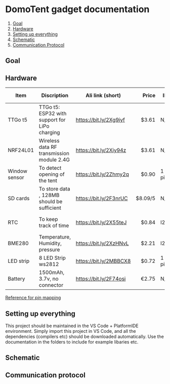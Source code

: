 # DomoTent gadget documentation

1. [ Goal](#Goal)
1. [ Hardware](#Hardware)
1. [ Setting up everything](#SettingUp)
1. [ Schematic](#Schematic)
1. [Communication Protocol](#CommunicationProtocol)


<a name="Goal"></a>
## Goal

<a name="Hardware"></a>
## Hardware

| Item            | Discription                                           | Ali link (short)       |   Price | IF    | Connect to pins     |
|-----------------|-------------------------------------------------------|------------------------|--------:|-------|---------------------|
| TTGo t5         | TTGo t5: ESP32 with support for LiPo charging         | https://bit.ly/2Xg9iyf |   $3.61 | N/A   |                     |
| NRF24L01        | Wireless data RF transmission module 2.4G             | https://bit.ly/2Xiy94z |   $3.61 | N/A   | Software SPI + Int  |
| Window sensor   | To detect opening of the tent                         | https://bit.ly/2Zhmy2q |   $0.90 | 1 pin | Any IO              |
| SD cards        | To store data , 128MB should be sufficient            | https://bit.ly/2F3nrUC | $8.09/5 | N/A   |                     |
| RTC             | To keep track of time                                 | https://bit.ly/2X55teJ |   $0.84 | I2C   | GP21-22 (HW I2C)    |
| BME280          | Temperature, Humidity, pressure                       | https://bit.ly/2XzHNvL |   $2.21 | I2C   | GP21-22 (HW I2C)    |
| LED strip       | 8 LED Strip ws2812                                    | https://bit.ly/2MBBCX8 |   $0.72 | 1 pin | Any IO              |
| Battery         | 1500mAh, 3.7v, no connector                           | https://bit.ly/2F74osi |   €2.75 | N/A   | Vbat                |
[Reference for pin mapping](https://github.com/espressif/arduino-esp32#esp32dev-board-pinmap)

<a name="SettingUp"></a>
## Setting up everything

This project should be maintained in the VS Code + PlatformIDE environment. Simply import this project in VS Code, and all the dependencies (compilers etc) should be downloaded automatically. Use the documentation in the folders to include for example libaries etc.


<a name="Schematic"></a>
## Schematic 

<a name="CommunicationProtocol"></a>
## Communication protocol

